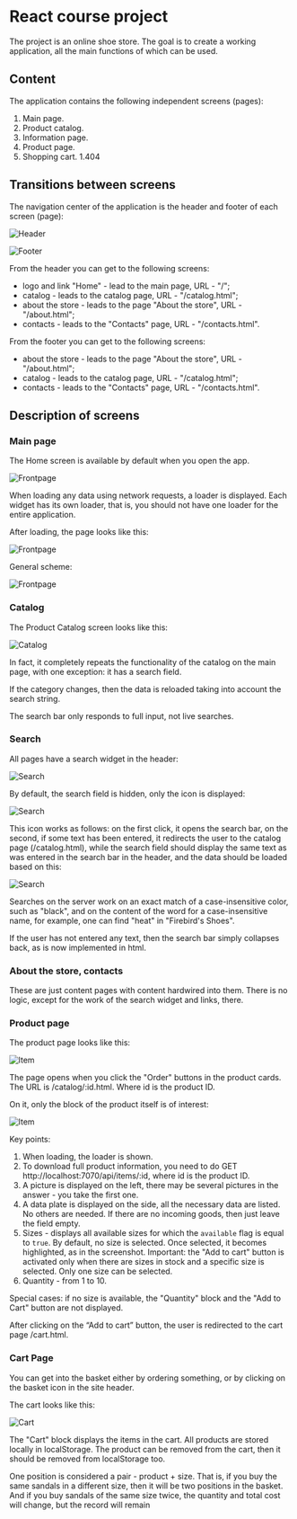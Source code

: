 # React course project

The project is an online shoe store. The goal is to create a working application, all the main functions of which can be used.

## Content

The application contains the following independent screens (pages):

1. Main page.
1. Product catalog.
1. Information page.
1. Product page.
1. Shopping cart.
1.404

## Transitions between screens

The navigation center of the application is the header and footer of each screen (page):

![Header](./assets/header-menu.png)

![Footer](./assets/footer-menu.png)

From the header you can get to the following screens:
* logo and link "Home" - lead to the main page, URL - "/";
* catalog - leads to the catalog page, URL - "/catalog.html";
* about the store - leads to the page "About the store", URL - "/about.html";
* contacts - leads to the "Contacts" page, URL - "/contacts.html".

From the footer you can get to the following screens:
* about the store - leads to the page "About the store", URL - "/about.html";
* catalog - leads to the catalog page, URL - "/catalog.html";
* contacts - leads to the "Contacts" page, URL - "/contacts.html".

## Description of screens

### Main page

The Home screen is available by default when you open the app.

![Frontpage](./assets/index-loading.png)

When loading any data using network requests, a loader is displayed. Each widget has its own loader, that is, you should not have one loader for the entire application.

After loading, the page looks like this:

![Frontpage](./assets/index-loaded.png)

General scheme:

![Frontpage](./assets/index-loaded-comments.png)

### Catalog

The Product Catalog screen looks like this:

![Catalog](./assets/catalog.png)

In fact, it completely repeats the functionality of the catalog on the main page, with one exception: it has a search field.

If the category changes, then the data is reloaded taking into account the search string.

The search bar only responds to full input, not live searches.

### Search

All pages have a search widget in the header:

![Search](./assets/search-comments.png)

By default, the search field is hidden, only the icon is displayed:

![Search](./assets/search-closed.png)

This icon works as follows: on the first click, it opens the search bar, on the second, if some text has been entered, it redirects the user to the catalog page (/catalog.html), while the search field should display the same text as was entered in the search bar in the header, and the data should be loaded based on this:

![Search](./assets/search-catalog-comments.png)

Searches on the server work on an exact match of a case-insensitive color, such as "black", and on the content of the word for a case-insensitive name, for example, one can find "heat" in "Firebird's Shoes".

If the user has not entered any text, then the search bar simply collapses back, as is now implemented in html.

### About the store, contacts

These are just content pages with content hardwired into them. There is no logic, except for the work of the search widget and links, there.

### Product page

The product page looks like this:

![Item](./assets/catalog-item.png)

The page opens when you click the "Order" buttons in the product cards. The URL is /catalog/:id.html. Where id is the product ID.

On it, only the block of the product itself is of interest:

![Item](./assets/catalog-item-comments.png)

Key points:
1. When loading, the loader is shown.
1. To download full product information, you need to do GET http://localhost:7070/api/items/:id, where id is the product ID.
1. A picture is displayed on the left, there may be several pictures in the answer - you take the first one.
1. A data plate is displayed on the side, all the necessary data are listed. No others are needed. If there are no incoming goods, then just leave the field empty.
1. Sizes - displays all available sizes for which the `available` flag is equal to `true`. By default, no size is selected. Once selected, it becomes highlighted, as in the screenshot. Important: the "Add to cart" button is activated only when there are sizes in stock and a specific size is selected. Only one size can be selected.
1. Quantity - from 1 to 10.

Special cases: if no size is available, the "Quantity" block and the "Add to Cart" button are not displayed.

After clicking on the “Add to cart” button, the user is redirected to the cart page /cart.html.

### Cart Page

You can get into the basket either by ordering something, or by clicking on the basket icon in the site header.

The cart looks like this:

![Cart](./assets/cart-comments.png)

The "Cart" block displays the items in the cart. All products are stored locally in localStorage. The product can be removed from the cart, then it should be removed from localStorage too.

One position is considered a pair - product + size. That is, if you buy the same sandals in a different size, then it will be two positions in the basket. And if you buy sandals of the same size twice, the quantity and total cost will change, but the record will remain